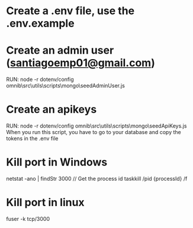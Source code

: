 # Create a .env file, use the .env.example
# Create an admin user (santiagoemp01@gmail.com)
RUN: node -r dotenv/config omnib\src\utils\scripts\mongo\seedAdminUser.js
# Create an apikeys
RUN: node -r dotenv/config omnib\src\utils\scripts\mongo\seedApiKeys.js
When you run this script, you have to go to your database and copy the tokens in the .env file

# Kill port in Windows
netstat -ano | findStr 3000
// Get the process id
taskkill /pid {processId} /f

# Kill port in linux
fuser -k tcp/3000